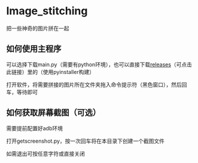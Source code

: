 # Image_stitching
把一些神奇的图片拼在一起

## 如何使用主程序
可以选择下载main.py（需要有python环境），也可以直接下载[releases](https://github.com/JiaHui-Nie/Image_stitching/releases/)（可点击此链接）里的（使用pyinstaller构建）

打开软件，将需要拼接的图片所在文件夹拖入命令提示符（黑色窗口），然后回车，等待即可

## 如何获取屏幕截图（可选）
需要提前配置好adb环境

打开getscreenshot.py，按一次回车将在本目录下创建一个截图文件

如需退出可按任意字符或直接关闭
